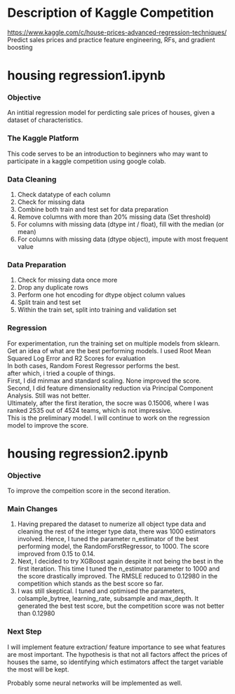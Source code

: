 # Description of Kaggle Competition
https://www.kaggle.com/c/house-prices-advanced-regression-techniques/
Predict sales prices and practice feature engineering, RFs, and gradient boosting

# housing regression1.ipynb
### Objective
An intitial regression model for perdicting sale prices of houses, given a dataset of characteristics.
### The Kaggle Platform
This code serves to be an introduction to beginners who may want to participate in a kaggle competition using google colab.
### Data Cleaning 
1. Check datatype of each column<br />
2. Check for missing data<br />
3. Combine both train and test set for data preparation<br />
4. Remove columns with more than 20% missing data (Set threshold)<br />
5. For columns with missing data (dtype int / float), fill with the median (or mean)<br />
6. For columns with missing data (dtype object), impute with most frequent value<br />

### Data Preparation
1. Check for missing data once more<br />
2. Drop any duplicate rows<br />
3. Perform one hot encoding for dtype object column values<br />
4. Split train and test set<br />
5. Within the train set, split into training and validation set<br />

### Regression
For experimentation, run the training set on multiple models from sklearn.<br />
Get an idea of what are the best performing models. I used Root Mean Squared Log Error and R2 Scores for evaluation<br />
In both cases, Random Forest Regressor performs the best.<br />
after which, i tried a couple of things.<br />
First, I did minmax and standard scaling. None improved the score.<br />
Second, I did feature dimensionality reduction via Principal Component Analysis. Still was not better.<br />
Ultimately, after the first iteration, the socre was 0.15006, where I was ranked 2535 out of 4524 teams, which is not impressive.<br />
This is the preliminary model. I will continue to work on the regression model to improve the score.<br />

# housing regression2.ipynb
### Objective
To improve the compeition score in the second iteration.

### Main Changes
1. Having prepared the dataset to numerize all object type data and cleaning the rest of the integer type data, there was 1000 estimators involved. Hence, I tuned the parameter n_estimator of the best performing model, the RandomForstRegressor, to 1000. The score improved from 0.15 to 0.14.
2. Next, I decided to try XGBoost again despite it not being the best in the first iteration. This time I tuned the n_estimator parameter to 1000 and the score drastically improved. The RMSLE reduced to 0.12980 in the competition which stands as the best score so far.
3. I was still skeptical. I tuned and optimised the parameters, colsample_bytree, learning_rate, subsample and max_depth. It generated the best test score, but the competition score was not better than 0.12980

### Next Step
I will implement feature extraction/ feature importance to see what features are most important. The hypothesis is that not all factors affect the prices of houses the same, so identifying which estimators affect the target variable the most will be kept.

Probably some neural networks will be implemented as well.
